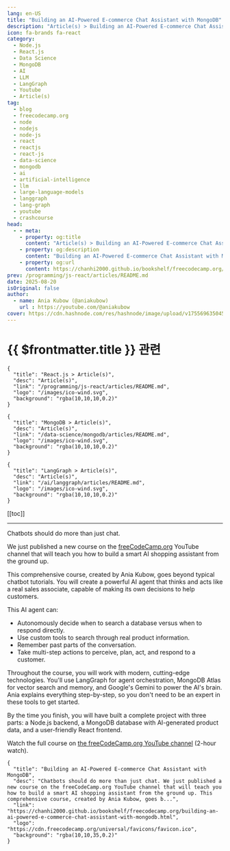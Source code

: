 ```yaml
---
lang: en-US
title: "Building an AI-Powered E-commerce Chat Assistant with MongoDB"
description: "Article(s) > Building an AI-Powered E-commerce Chat Assistant with MongoDB"
icon: fa-brands fa-react
category:
  - Node.js
  - React.js
  - Data Science
  - MongoDB
  - AI
  - LLM
  - LangGraph
  - Youtube
  - Article(s)
tag:
  - blog
  - freecodecamp.org
  - node
  - nodejs
  - node-js 
  - react
  - reactjs
  - react-js
  - data-science
  - mongodb
  - ai
  - artificial-intelligence
  - llm
  - large-language-models
  - langgraph
  - lang-graph
  - youtube
  - crashcourse
head:
  - - meta:
    - property: og:title
      content: "Article(s) > Building an AI-Powered E-commerce Chat Assistant with MongoDB"
    - property: og:description
      content: "Building an AI-Powered E-commerce Chat Assistant with MongoDB"
    - property: og:url
      content: https://chanhi2000.github.io/bookshelf/freecodecamp.org/building-an-ai-powered-e-commerce-chat-assistant-with-mongodb.html
prev: /programming/js-react/articles/README.md
date: 2025-08-20
isOriginal: false
author:
  - name: Ania Kubow (@aniakubow)
    url : https://youtube.com/@aniakubow
cover: https://cdn.hashnode.com/res/hashnode/image/upload/v1755696350459/cb15e21b-789c-4107-b7f2-dc12d0df7d79.png
---
```


# {{ $frontmatter.title }} 관련

```component VPCard
{
  "title": "React.js > Article(s)",
  "desc": "Article(s)",
  "link": "/programming/js-react/articles/README.md",
  "logo": "/images/ico-wind.svg",
  "background": "rgba(10,10,10,0.2)"
}
```

```component VPCard
{
  "title": "MongoDB > Article(s)",
  "desc": "Article(s)",
  "link": "/data-science/mongodb/articles/README.md",
  "logo": "/images/ico-wind.svg",
  "background": "rgba(10,10,10,0.2)"
}
```

```component VPCard
{
  "title": "LangGraph > Article(s)",
  "desc": "Article(s)",
  "link": "/ai/langgraph/articles/README.md",
  "logo": "/images/ico-wind.svg",
  "background": "rgba(10,10,10,0.2)"
}
```

[[toc]]

---

<SiteInfo
  name="Building an AI-Powered E-commerce Chat Assistant with MongoDB"
  desc="Chatbots should do more than just chat. We just published a new course on the freeCodeCamp.org YouTube channel that will teach you how to build a smart AI shopping assistant from the ground up. This comprehensive course, created by Ania Kubow, goes b..."
  url="https://freecodecamp.org/news/building-an-ai-powered-e-commerce-chat-assistant-with-mongodb"
  logo="https://cdn.freecodecamp.org/universal/favicons/favicon.ico"
  preview="https://cdn.hashnode.com/res/hashnode/image/upload/v1755696350459/cb15e21b-789c-4107-b7f2-dc12d0df7d79.png"/>

Chatbots should do more than just chat.

We just published a new course on the [<VPIcon icon="fa-brands fa-free-code-camp"/>freeCodeCamp.org](http://freeCodeCamp.org) YouTube channel that will teach you how to build a smart AI shopping assistant from the ground up.

This comprehensive course, created by Ania Kubow, goes beyond typical chatbot tutorials. You will create a powerful AI agent that thinks and acts like a real sales associate, capable of making its own decisions to help customers.

This AI agent can:

- Autonomously decide when to search a database versus when to respond directly.
- Use custom tools to search through real product information.
- Remember past parts of the conversation.
- Take multi-step actions to perceive, plan, act, and respond to a customer.

Throughout the course, you will work with modern, cutting-edge technologies. You'll use LangGraph for agent orchestration, MongoDB Atlas for vector search and memory, and Google's Gemini to power the AI's brain. Ania explains everything step-by-step, so you don't need to be an expert in these tools to get started.

By the time you finish, you will have built a complete project with three parts: a Node.js backend, a MongoDB database with AI-generated product data, and a user-friendly React frontend.

Watch the full course on [<VPIcon icon="fa-brands fa-youtube"/>the freeCodeCamp.org YouTube channel](https://youtu.be/9tANiA0LKn4) (2-hour watch).

<VidStack src="youtube/9tANiA0LKn4" />

<!-- TODO: add ARTICLE CARD -->
```component VPCard
{
  "title": "Building an AI-Powered E-commerce Chat Assistant with MongoDB",
  "desc": "Chatbots should do more than just chat. We just published a new course on the freeCodeCamp.org YouTube channel that will teach you how to build a smart AI shopping assistant from the ground up. This comprehensive course, created by Ania Kubow, goes b...",
  "link": "https://chanhi2000.github.io/bookshelf/freecodecamp.org/building-an-ai-powered-e-commerce-chat-assistant-with-mongodb.html",
  "logo": "https://cdn.freecodecamp.org/universal/favicons/favicon.ico",
  "background": "rgba(10,10,35,0.2)"
}
```
